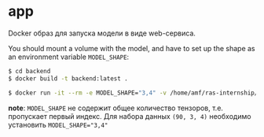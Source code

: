 # app

Docker образ для запуска модели в виде web-сервиса.

You should mount a volume with the model, and have to set up the shape as an environment variable `MODEL_SHAPE`:
```sh
$ cd backend
$ docker build -t backend:latest .

$ docker run -it --rm -e MODEL_SHAPE="3,4" -v /home/amf/ras-internship/model.h5:/app/model.h5 -p 8080:8080 backend:latest
```
**note**: `MODEL_SHAPE` не содержит общее количество тензоров, т.е. пропускает первый индекс. Для набора данных `(90, 3, 4)` необходимо установить `MODEL_SHAPE="3,4"`
